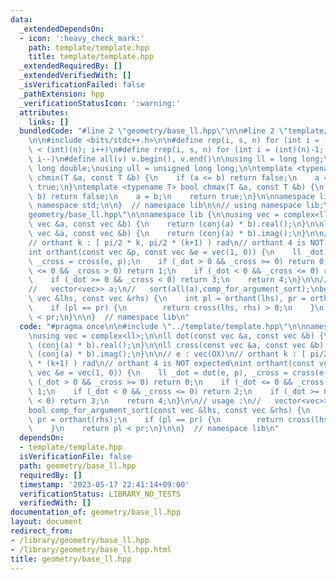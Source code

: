 ```yaml
---
data:
  _extendedDependsOn:
  - icon: ':heavy_check_mark:'
    path: template/template.hpp
    title: template/template.hpp
  _extendedRequiredBy: []
  _extendedVerifiedWith: []
  _isVerificationFailed: false
  _pathExtension: hpp
  _verificationStatusIcon: ':warning:'
  attributes:
    links: []
  bundledCode: "#line 2 \"geometry/base_ll.hpp\"\n\n#line 2 \"template/template.hpp\"\
    \n\n#include <bits/stdc++.h>\n\n#define rep(i, s, n) for (int i = (int)(s); i\
    \ < (int)(n); i++)\n#define rrep(i, s, n) for (int i = (int)(n)-1; i >= (int)(s);\
    \ i--)\n#define all(v) v.begin(), v.end()\n\nusing ll = long long;\nusing ld =\
    \ long double;\nusing ull = unsigned long long;\n\ntemplate <typename T> bool\
    \ chmin(T &a, const T &b) {\n    if (a <= b) return false;\n    a = b;\n    return\
    \ true;\n}\ntemplate <typename T> bool chmax(T &a, const T &b) {\n    if (a >=\
    \ b) return false;\n    a = b;\n    return true;\n}\n\nnamespace lib {\n\nusing\
    \ namespace std;\n\n}  // namespace lib\n\n// using namespace lib;\n#line 4 \"\
    geometry/base_ll.hpp\"\n\nnamespace lib {\n\nusing vec = complex<ll>;\n\nll dot(const\
    \ vec &a, const vec &b) {\n    return (conj(a) * b).real();\n}\n\nll cross(const\
    \ vec &a, const vec &b) {\n    return (conj(a) * b).imag();\n}\n\n// e : vec(OX)\n\
    // orthant k : [ pi/2 * k, pi/2 * (k+1) ) rad\n// orthant 4 is NOT expected\n\
    int orthant(const vec &p, const vec &e = vec(1, 0)) {\n    ll _dot = dot(e, p),\
    \ _cross = cross(e, p);\n    if (_dot > 0 && _cross >= 0) return 0;\n    if (_dot\
    \ <= 0 && _cross > 0) return 1;\n    if (_dot < 0 && _cross <= 0) return 2;\n\
    \    if (_dot >= 0 && _cross < 0) return 3;\n    return 4;\n}\n\n// usage :\n\
    //   vector<vec>> a;\n//   sort(all(a),comp_for_argument_sort);\nbool comp_for_argument_sort(const\
    \ vec &lhs, const vec &rhs) {\n    int pl = orthant(lhs), pr = orthant(rhs);\n\
    \    if (pl == pr) {\n        return cross(lhs, rhs) > 0;\n    }\n    return pl\
    \ < pr;\n}\n\n}  // namespace lib\n"
  code: "#pragma once\n\n#include \"../template/template.hpp\"\n\nnamespace lib {\n\
    \nusing vec = complex<ll>;\n\nll dot(const vec &a, const vec &b) {\n    return\
    \ (conj(a) * b).real();\n}\n\nll cross(const vec &a, const vec &b) {\n    return\
    \ (conj(a) * b).imag();\n}\n\n// e : vec(OX)\n// orthant k : [ pi/2 * k, pi/2\
    \ * (k+1) ) rad\n// orthant 4 is NOT expected\nint orthant(const vec &p, const\
    \ vec &e = vec(1, 0)) {\n    ll _dot = dot(e, p), _cross = cross(e, p);\n    if\
    \ (_dot > 0 && _cross >= 0) return 0;\n    if (_dot <= 0 && _cross > 0) return\
    \ 1;\n    if (_dot < 0 && _cross <= 0) return 2;\n    if (_dot >= 0 && _cross\
    \ < 0) return 3;\n    return 4;\n}\n\n// usage :\n//   vector<vec>> a;\n//   sort(all(a),comp_for_argument_sort);\n\
    bool comp_for_argument_sort(const vec &lhs, const vec &rhs) {\n    int pl = orthant(lhs),\
    \ pr = orthant(rhs);\n    if (pl == pr) {\n        return cross(lhs, rhs) > 0;\n\
    \    }\n    return pl < pr;\n}\n\n}  // namespace lib\n"
  dependsOn:
  - template/template.hpp
  isVerificationFile: false
  path: geometry/base_ll.hpp
  requiredBy: []
  timestamp: '2023-05-17 22:41:14+09:00'
  verificationStatus: LIBRARY_NO_TESTS
  verifiedWith: []
documentation_of: geometry/base_ll.hpp
layout: document
redirect_from:
- /library/geometry/base_ll.hpp
- /library/geometry/base_ll.hpp.html
title: geometry/base_ll.hpp
---
```

